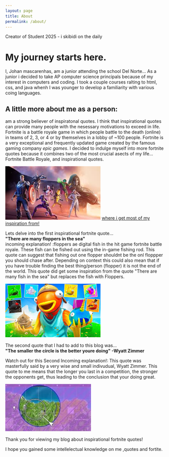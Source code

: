 ```yaml
---
layout: page
title: About
permalink: /about/
---
```


Creator of Student 2025 - i skibidi on the daily

# My journey starts here. 
I, Johan mascarenhas, am a junior attending the school Del Norte...
As a junior i decided to take AP computer science principals because of my interest in computers and coding. I took a couple courses ralting to html, css, and java whenh I was younger to develop a familiarity with various coing languages.  

## A little more about me as a person:

am a strong believer of inspiratonal quotes. 
I think that inspirational quotes can provide many people with the nesessary motivations to exceed in life.
Fortnite is a battle royale game in which people battle to the death (online) in teams of 2, 3, or 4 or by themselves in a lobby of ~100 people. Fortnite is a very exceptional and frequently updated game created by the famous gaming company *epic games*.
I decided to indulge myself into  more fortnite quotes because it combines two of the most crucial asects of my life... Fortnite Battle Royale, and inspirational quotes.                                        

![detailed forntite image](../images\notebooks\foundation\fortniteeeee.jpg)
<a href="https://www.fortnite.com/?lang=en-US" target= "_blank">where i get most of my inspiration from!</a>


Lets delve into the first inspirational fortnite quote...                                              
**"There are many floppers in the sea"**                                            
incoming explanation! :floppers ae digital fish in the hit game fortnite battle royale. These fish can be fished out using the in-game fishing rod. This quote can suggest that fishing out one flopper shouldnt be the onl floppper you should chase after. Depending on context this could also mean that if you have trouble finding the best thing/person (flopper) it is  not the end of the world. This quote did get some inspiration from the quote "There are many fish in the sea" but replaces the fish with Floppers.



![detailed forntite image](../images\notebooks\foundation\flipper.jpg)

The second quote that I had to add to this blog was...                  
**"The smaller the circle is the better youre doing" -Wyatt Zimmer**

Watch out for this Second Incoming explanation!:
This quote was masterfully said by a very wise and small indivudual, Wyatt Zimmer. This quote to me means that the longer you last in a competition, the stronger the opponents get, thus leading to the conclusion that your doing great.


![detailed forntite image](../images\notebooks\foundation\circlee.jpg)

Thank you for viewing my blog about inspirational fortnite quotes!

I hope you gained some intellelectual knowledge on me ,quotes and fortite. 


